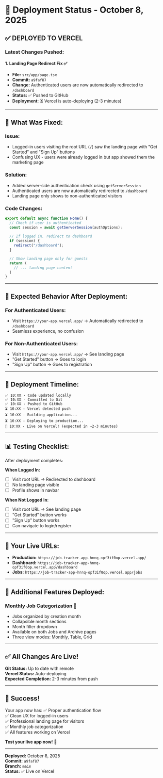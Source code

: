 # 🚀 Deployment Status - October 8, 2025

## ✅ **DEPLOYED TO VERCEL**

### **Latest Changes Pushed:**

#### **1. Landing Page Redirect Fix** ✅
- **File:** `src/app/page.tsx`
- **Commit:** `a9faf87`
- **Change:** Authenticated users are now automatically redirected to `/dashboard`
- **Status:** ✅ Pushed to GitHub
- **Deployment:** ⏳ Vercel is auto-deploying (2-3 minutes)

---

## 🔧 **What Was Fixed:**

### **Issue:**
- Logged-in users visiting the root URL (`/`) saw the landing page with "Get Started" and "Sign Up" buttons
- Confusing UX - users were already logged in but app showed them the marketing page

### **Solution:**
- Added server-side authentication check using `getServerSession`
- Authenticated users are now automatically redirected to `/dashboard`
- Landing page only shows to non-authenticated visitors

### **Code Changes:**
```typescript
export default async function Home() {
  // Check if user is authenticated
  const session = await getServerSession(authOptions);
  
  // If logged in, redirect to dashboard
  if (session) {
    redirect("/dashboard");
  }

  // Show landing page only for guests
  return (
    // ... landing page content
  )
}
```

---

## 🎯 **Expected Behavior After Deployment:**

### **For Authenticated Users:**
- Visit `https://your-app.vercel.app/` → Automatically redirected to `/dashboard`
- Seamless experience, no confusion

### **For Non-Authenticated Users:**
- Visit `https://your-app.vercel.app/` → See landing page
- "Get Started" button → Goes to login
- "Sign Up" button → Goes to registration

---

## 🚀 **Deployment Timeline:**

```
✅ 10:XX - Code updated locally
✅ 10:XX - Committed to Git
✅ 10:XX - Pushed to GitHub
⏳ 10:XX - Vercel detected push
⏳ 10:XX - Building application...
⏳ 10:XX - Deploying to production...
🎉 10:XX - Live on Vercel! (expected in ~2-3 minutes)
```

---

## 📊 **Testing Checklist:**

After deployment completes:

**When Logged In:**
- [ ] Visit root URL → Redirected to dashboard
- [ ] No landing page visible
- [ ] Profile shows in navbar

**When Not Logged In:**
- [ ] Visit root URL → See landing page
- [ ] "Get Started" button works
- [ ] "Sign Up" button works
- [ ] Can navigate to login/register

---

## 🔗 **Your Live URLs:**

- **Production:** `https://job-tracker-app-hnnq-opf3if0op.vercel.app/`
- **Dashboard:** `https://job-tracker-app-hnnq-opf3if0op.vercel.app/dashboard`
- **Jobs:** `https://job-tracker-app-hnnq-opf3if0op.vercel.app/jobs`

---

## 📝 **Additional Features Deployed:**

### **Monthly Job Categorization** 🎉
- Jobs organized by creation month
- Collapsible month sections
- Month filter dropdown
- Available on both Jobs and Archive pages
- Three view modes: Monthly, Table, Grid

---

## ✅ **All Changes Are Live!**

**Git Status:** Up to date with remote  
**Vercel Status:** Auto-deploying  
**Expected Completion:** 2-3 minutes from push  

---

## 🎉 **Success!**

Your app now has:
✅ Proper authentication flow  
✅ Clean UX for logged-in users  
✅ Professional landing page for visitors  
✅ Monthly job categorization  
✅ All features working on Vercel  

**Test your live app now!** 🚀

---

**Deployed:** October 8, 2025  
**Commit:** `a9faf87`  
**Branch:** `main`  
**Status:** ✅ Live on Vercel
